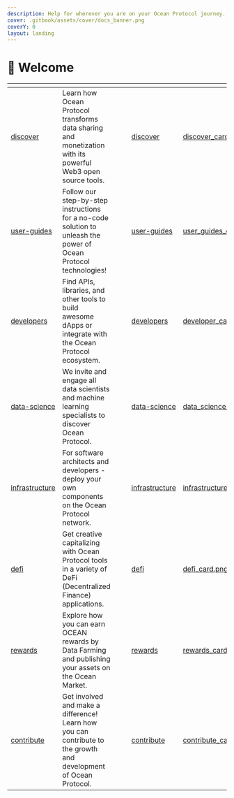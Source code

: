 ```yaml
---
description: Help for wherever you are on your Ocean Protocol journey.
cover: .gitbook/assets/cover/docs_banner.png
coverY: 0
layout: landing
---
```


# 👋 Welcome

<table data-view="cards"><thead><tr><th data-type="content-ref"></th><th></th><th data-hidden data-type="files"></th><th data-hidden data-type="files"></th><th data-hidden data-card-target data-type="content-ref"></th><th data-hidden data-card-cover data-type="files"></th></tr></thead><tbody><tr><td><a href="discover/">discover</a></td><td>Learn how Ocean Protocol transforms data sharing and monetization with its powerful Web3 open source tools.</td><td></td><td></td><td><a href="discover/">discover</a></td><td><a href=".gitbook/assets/cover/discover_card.png">discover_card.png</a></td></tr><tr><td><a href="user-guides/">user-guides</a></td><td>Follow our step-by-step instructions for a no-code solution to unleash the power of Ocean Protocol technologies!</td><td></td><td></td><td><a href="user-guides/">user-guides</a></td><td><a href=".gitbook/assets/cover/user_guides_card.png">user_guides_card.png</a></td></tr><tr><td><a href="developers/">developers</a></td><td>Find APIs, libraries, and other tools to build awesome dApps or integrate with the Ocean Protocol ecosystem.</td><td></td><td></td><td><a href="developers/">developers</a></td><td><a href=".gitbook/assets/cover/developer_card.png">developer_card.png</a></td></tr><tr><td><a href="data-science/">data-science</a></td><td>We invite and engage all data scientists and machine learning specialists to discover Ocean Protocol.</td><td></td><td></td><td><a href="data-science/">data-science</a></td><td><a href=".gitbook/assets/cover/data_science_card.png">data_science_card.png</a></td></tr><tr><td><a href="infrastructure/">infrastructure</a></td><td>For software architects and developers - deploy your own components on the Ocean Protocol network.</td><td></td><td></td><td><a href="infrastructure/">infrastructure</a></td><td><a href=".gitbook/assets/cover/infrastructure_card.png">infrastructure_card.png</a></td></tr><tr><td><a href="defi/">defi</a></td><td>Get creative capitalizing with Ocean Protocol tools in a variety of DeFi (Decentralized Finance) applications.</td><td></td><td></td><td><a href="defi/">defi</a></td><td><a href=".gitbook/assets/cover/defi_card.png">defi_card.png</a></td></tr><tr><td><a href="rewards/">rewards</a></td><td>Explore how you can earn OCEAN rewards by Data Farming and publishing your assets on the Ocean Market.</td><td></td><td></td><td><a href="rewards/">rewards</a></td><td><a href=".gitbook/assets/cover/rewards_card.png">rewards_card.png</a></td></tr><tr><td><a href="contribute/">contribute</a></td><td>Get involved and make a difference! Learn how you can contribute to the growth and development of Ocean Protocol.</td><td></td><td></td><td><a href="contribute/">contribute</a></td><td><a href=".gitbook/assets/cover/contribute_card.png">contribute_card.png</a></td></tr></tbody></table>
